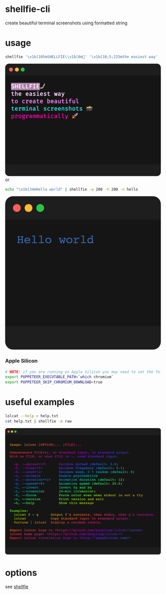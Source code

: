 # shellfie-cli
create beautiful terminal screenshots using formatted string

# usage
```bash
shellfie '\x1b[105mSHELLFIE\\x1b[0m🤳' '\x1b[38;5;225mthe easiest way' '\x1b[38;5;213mto create beautiful' '\x1b[38;5;14mCLI screenshots 📸' '\x1b[38;5;199mprogrammatically 🚀' -h 300 -w 400
```
![](https://github.com/tool3/shellfie/blob/master/shellfies/shellfie.png?raw=true)   
or
```bash
echo "\x1b[34mHello world" | shellfie -w 200 -h 200 -n hello
```
![](https://github.com/tool3/shellfie-cli/blob/master/shellfies/hello.png?raw=true)   


### Apple Silicon
```bash
# NOTE! if you are running on Apple Silicon you may need to set the following env variables: 
export PUPPETEER_EXECUTABLE_PATH=`which chromium`
export PUPPETEER_SKIP_CHROMIUM_DOWNLOAD=true
 ```

# useful examples
```bash
lolcat --help > help.txt
cat help.txt | shellfie -m raw
```
![](https://github.com/tool3/shellfied/blob/master/lolcat.png?raw=true)

# options

see [shellfie](https://github.com/tool3/shellfie)
